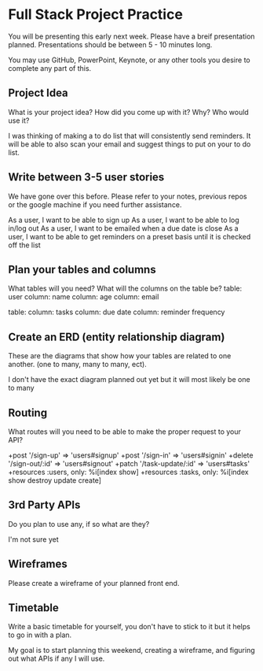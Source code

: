 # Full Stack Project Practice

You will be presenting this early next week.  Please have a breif presentation
planned.  Presentations should be between 5 - 10 minutes long.

You may use GitHub, PowerPoint, Keynote, or any other tools you desire to
complete any part of this.

## Project Idea

What is your project idea?  How did you come up with it? Why? Who would use it?

I was thinking of making a to do list that will consistently send reminders.  It will be able to also scan your email and suggest things to put on your to do list.

## Write between 3-5 user stories

We have gone over this before. Please refer to your notes, previous repos or the
google machine if you need further assistance.

As a user, I want to be able to sign up
As a user, I want to be able to log in/log out
As a user, I want to be emailed when a due date is close
As a user, I want to be able to get reminders on a preset basis until it is checked off the list


## Plan your tables and columns

What tables will you need? What will the columns on the table be?
table: user
column: name
column: age
column: email

table:
column: tasks
column: due date
column: reminder frequency


## Create an ERD (entity relationship diagram)

These are the diagrams that show how your tables are related to one another.
(one to many, many to many, ect).

I don't have the exact diagram planned out yet but it will most likely be one to many

## Routing

What routes will you need to be able to make the proper request to your API?

+post '/sign-up' => 'users#signup'
 +post '/sign-in' => 'users#signin'
 +delete '/sign-out/:id' => 'users#signout'
 +patch '/task-update/:id' => 'users#tasks'
 +resources :users, only: %i[index show]
 +resources :tasks, only: %i[index show destroy update create]

## 3rd Party APIs

Do you plan to use any, if so what are they?

I'm not sure yet

## Wireframes

Please create a wireframe of your planned front end.

## Timetable

Write a basic timetable for yourself, you don't have to stick to it but it
helps to go in with a plan.

My goal is to start planning this weekend, creating a wireframe, and figuring out what APIs if any I will use.
